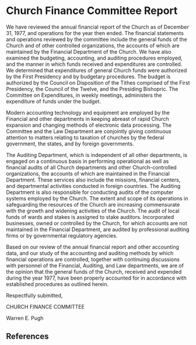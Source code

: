 # Church Finance Committee Report

We have reviewed the annual financial report of the Church as of December 31,
1977, and operations for the year then ended. The financial statements and
operations reviewed by the committee include the general funds of the Church
and of other controlled organizations, the accounts of which are maintained by
the Financial Department of the Church. We have also examined the budgeting,
accounting, and auditing procedures employed, and the manner in which funds
received and expenditures are controlled. We determined that expenditures of
general Church funds were authorized by the First Presidency and by budgetary
procedures. The budget is authorized by the Council on Disposition of the
Tithes comprised of the First Presidency, the Council of the Twelve, and the
Presiding Bishopric. The Committee on Expenditures, in weekly meetings,
administers the expenditure of funds under the budget.

Modern accounting technology and equipment are employed by the Financial and
other departments in keeping abreast of rapid Church expansion and changing
methods of electronic data processing. The Committee and the Law Department
are conjointly giving continuous attention to matters relating to taxation of
churches by the federal government, the states, and by foreign governments.

The Auditing Department, which is independent of all other departments, is
engaged on a continuous basis in performing operational as well as financial
audits of all Church departments and other Church-controlled organizations,
the accounts of which are maintained in the Financial Department. These
services also include the missions, financial centers, and departmental
activities conducted in foreign countries. The Auditing Department is also
responsible for conducting audits of the computer systems employed by the
Church. The extent and scope of its operations in safeguarding the resources
of the Church are increasing commensurate with the growth and widening
activities of the Church. The audit of local funds of wards and stakes is
assigned to stake auditors. Incorporated businesses, owned or controlled by
the Church, for which accounts are not maintained in the Financial Department,
are audited by professional auditing firms or by governmental regulatory
agencies.

Based on our review of the annual financial report and other accounting data,
and our study of the accounting and auditing methods by which financial
operations are controlled, together with continuing discussions with personnel
of the Financial, Auditing, and Law departments, we are of the opinion that
the general funds of the Church, received and expended during the year 1977,
have been properly accounted for in accordance with established procedures as
outlined herein.

Respectfully submitted,

CHURCH FINANCE COMMITTEE

Warren E. Pugh

## References

